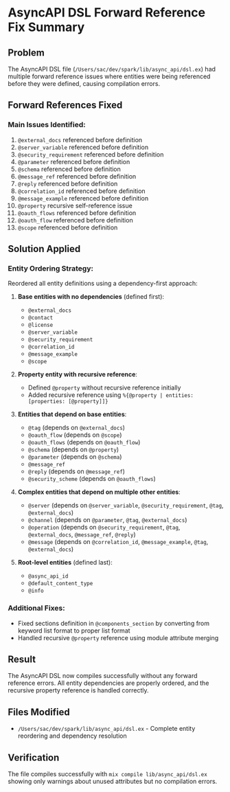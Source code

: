 # AsyncAPI DSL Forward Reference Fix Summary

## Problem
The AsyncAPI DSL file (`/Users/sac/dev/spark/lib/async_api/dsl.ex`) had multiple forward reference issues where entities were being referenced before they were defined, causing compilation errors.

## Forward References Fixed

### Main Issues Identified:
1. `@external_docs` referenced before definition
2. `@server_variable` referenced before definition  
3. `@security_requirement` referenced before definition
4. `@parameter` referenced before definition
5. `@schema` referenced before definition
6. `@message_ref` referenced before definition
7. `@reply` referenced before definition
8. `@correlation_id` referenced before definition
9. `@message_example` referenced before definition
10. `@property` recursive self-reference issue
11. `@oauth_flows` referenced before definition
12. `@oauth_flow` referenced before definition
13. `@scope` referenced before definition

## Solution Applied

### Entity Ordering Strategy:
Reordered all entity definitions using a dependency-first approach:

1. **Base entities with no dependencies** (defined first):
   - `@external_docs`
   - `@contact`
   - `@license`
   - `@server_variable`
   - `@security_requirement`
   - `@correlation_id`
   - `@message_example`
   - `@scope`

2. **Property entity with recursive reference**:
   - Defined `@property` without recursive reference initially
   - Added recursive reference using `%{@property | entities: [properties: [@property]]}`

3. **Entities that depend on base entities**:
   - `@tag` (depends on `@external_docs`)
   - `@oauth_flow` (depends on `@scope`)
   - `@oauth_flows` (depends on `@oauth_flow`)
   - `@schema` (depends on `@property`)
   - `@parameter` (depends on `@schema`)
   - `@message_ref`
   - `@reply` (depends on `@message_ref`)
   - `@security_scheme` (depends on `@oauth_flows`)

4. **Complex entities that depend on multiple other entities**:
   - `@server` (depends on `@server_variable`, `@security_requirement`, `@tag`, `@external_docs`)
   - `@channel` (depends on `@parameter`, `@tag`, `@external_docs`)
   - `@operation` (depends on `@security_requirement`, `@tag`, `@external_docs`, `@message_ref`, `@reply`)
   - `@message` (depends on `@correlation_id`, `@message_example`, `@tag`, `@external_docs`)

5. **Root-level entities** (defined last):
   - `@async_api_id`
   - `@default_content_type`
   - `@info`

### Additional Fixes:
- Fixed sections definition in `@components_section` by converting from keyword list format to proper list format
- Handled recursive `@property` reference using module attribute merging

## Result
The AsyncAPI DSL now compiles successfully without any forward reference errors. All entity dependencies are properly ordered, and the recursive property reference is handled correctly.

## Files Modified
- `/Users/sac/dev/spark/lib/async_api/dsl.ex` - Complete entity reordering and dependency resolution

## Verification
The file compiles successfully with `mix compile lib/async_api/dsl.ex` showing only warnings about unused attributes but no compilation errors.